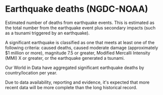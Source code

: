 # Earthquake deaths (NGDC-NOAA)

Estimated number of deaths from earthquake events. This is estimated as the total number from the earthquake event plus secondary impacts (such as a tsunami triggered by an earthquake).

A significant earthquake is classified as one that meets at least one of the following criteria: caused deaths, caused moderate damage (approximately $1 million or more), magnitude 7.5 or greater, Modified Mercalli Intensity (MMI) X or greater, or the earthquake generated a tsunami.

Our World in Data have aggregated significant earthquake deaths by country/location per year. 

Due to data availability, reporting and evidence, it's expected that more recent data will be more complete than the long historical record.